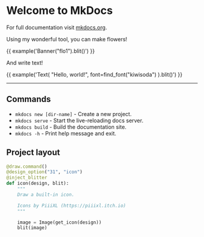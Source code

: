 # Welcome to MkDocs

For full documentation visit [mkdocs.org](https://www.mkdocs.org).

Using my wonderful tool, you can make flowers!

{{ example('Banner("flo1").blit()') }}

And write text!

{{ example('Text(
    "Hello, world!",
    font=find_font("kiwisoda")
).blit()') }}

---

## Commands

* `mkdocs new [dir-name]` - Create a new project.
* `mkdocs serve` - Start the live-reloading docs server.
* `mkdocs build` - Build the documentation site.
* `mkdocs -h` - Print help message and exit.

## Project layout

```python
@draw.command()
@design_option("31", "icon")
@inject_blitter
def icon(design, blit):
    """
    Draw a built-in icon.

    Icons by PiiiXL (https://piiixl.itch.io)
    """

    image = Image(get_icon(design))
    blit(image)
```
